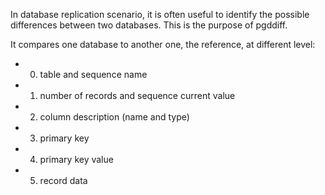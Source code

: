 In database replication scenario, it is often useful to identify the possible differences between two databases. This is the purpose of pgddiff.

It compares one database to another one, the reference, at different level:
  * 0. table and sequence name
  * 1. number of records and sequence current value
  * 2. column description (name and type)
  * 3. primary key
  * 4. primary key value
  * 5. record data